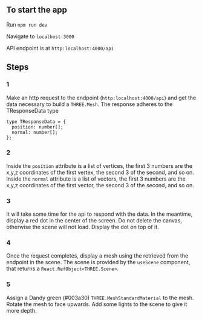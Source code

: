 ## To start the app
Run `npm run dev`

Navigate to `localhost:3000`

API endpoint is at `http:localhost:4000/api`

## Steps

### 1
Make an http request to the endpoint (`http:localhost:4000/api`) and get the data necessary to build a `THREE.Mesh`.
The response adheres to the TResponseData type
```
type TResponseData = {
  position: number[];
  normal: number[];
};
```

### 2
Inside the `position` attribute is a list of vertices, the first 3 numbers are the x,y,z coordinates of the first vertex, the second 3 of the second, and so on.
Inside the `normal` attribute is a list of vectors, the first 3 numbers are the x,y,z coordinates of the first vector, the second 3 of the second, and so on.

### 3
It will take some time for the api to respond with the data.
In the meantime, display a red dot in the center of the screen.
Do not delete the canvas, otherwise the scene will not load. Display the dot on top of it.

### 4
Once the request completes, display a mesh using the  retrieved from the endpoint in the scene.
The scene is provided by the `useScene` component, that returns a `React.RefObject<THREE.Scene>`.

### 5
Assign a Dandy green (#003a30) `THREE.MeshStandardMaterial` to the mesh.
Rotate the mesh to face upwards.
Add some lights to the scene to give it more depth.

